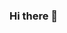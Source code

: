### Hi there 👋

<!--
**DheaRhamadhani/DheaRhamadhani** is a ✨ _special_ ✨ repository because its `README.md` (this file) appears on your GitHub profile.

Here are some ideas to get you started:

- 🔭 I’m currently working on SMK Telkom Malang
- 🌱 I’m currently learning Web development
- 💬 Ask me about anything 
- 📫 How to reach me:  [email](mailto:dhea2326@gmail.com)
- 😄 Pronouns: she/her
- ⚡ Fun fact: cry baby 
-->
